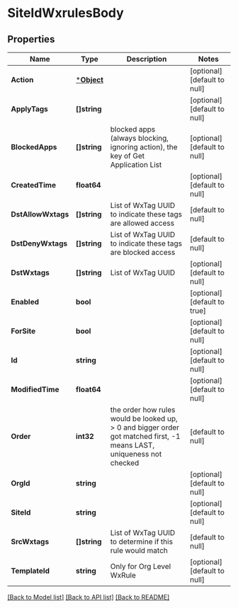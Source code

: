 # SiteIdWxrulesBody

## Properties
Name | Type | Description | Notes
------------ | ------------- | ------------- | -------------
**Action** | [***Object**](.md) |  | [optional] [default to null]
**ApplyTags** | **[]string** |  | [optional] [default to null]
**BlockedApps** | **[]string** | blocked apps (always blocking, ignoring action), the key of Get Application List | [optional] [default to null]
**CreatedTime** | **float64** |  | [optional] [default to null]
**DstAllowWxtags** | **[]string** | List of WxTag UUID to indicate these tags are allowed access | [default to null]
**DstDenyWxtags** | **[]string** | List of WxTag UUID to indicate these tags are blocked access | [default to null]
**DstWxtags** | **[]string** | List of WxTag UUID | [optional] [default to null]
**Enabled** | **bool** |  | [optional] [default to true]
**ForSite** | **bool** |  | [optional] [default to null]
**Id** | **string** |  | [optional] [default to null]
**ModifiedTime** | **float64** |  | [optional] [default to null]
**Order** | **int32** | the order how rules would be looked up, &gt; 0 and bigger order got matched first, -1 means LAST, uniqueness not checked | [default to null]
**OrgId** | **string** |  | [optional] [default to null]
**SiteId** | **string** |  | [optional] [default to null]
**SrcWxtags** | **[]string** | List of WxTag UUID to determine if this rule would match | [default to null]
**TemplateId** | **string** | Only for Org Level WxRule | [optional] [default to null]

[[Back to Model list]](../README.md#documentation-for-models) [[Back to API list]](../README.md#documentation-for-api-endpoints) [[Back to README]](../README.md)

